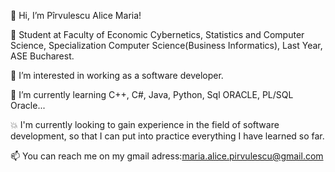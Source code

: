 👋 Hi, I’m Pîrvulescu Alice Maria!

🤖 Student at Faculty of Economic Cybernetics, Statistics and Computer Science, Specialization Computer Science(Business Informatics), Last Year, ASE Bucharest.

👀 I’m interested in working as a software developer.

🌱 I’m currently learning C++, C#, Java, Python, Sql ORACLE, PL/SQL Oracle...

💥 I'm currently looking to gain experience in the field of software development, so that I can put into practice everything I have learned so far.

📫 You can reach me on my gmail adress:maria.alice.pirvulescu@gmail.com



